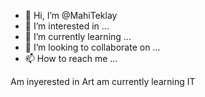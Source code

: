 - 👋 Hi, I’m @MahiTeklay
- 👀 I’m interested in ...
- 🌱 I’m currently learning ...
- 💞️ I’m looking to collaborate on ...
- 📫 How to reach me ...

<!---
MahiTeklay/MahiTeklay is a ✨ special ✨ repository because its `README.md` (this file) appears on your GitHub profile.
You can click the Preview link to take a look at your changes.
--->
Am inyerested in Art am currently learning IT
